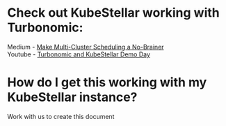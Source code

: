 # Check out KubeStellar working with Turbonomic:
Medium - [Make Multi-Cluster Scheduling a No-Brainer](https://medium.com/@waltforme/make-multi-cluster-scheduling-a-no-brainer-e1979ba5b9b2)<br/>
Youtube - [Turbonomic and KubeStellar Demo Day](https://www.youtube.com/watch?v=B3jZTnu1LDo)<br/>

# How do I get this working with my KubeStellar instance?
Work with us to create this document
